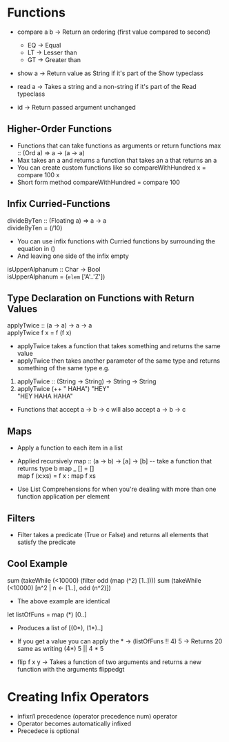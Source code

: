 # Functions
- compare a b -> Return an ordering (first value compared to second)
    - EQ -> Equal
    - LT -> Lesser than
    - GT -> Greater than

- show a -> Return value as String if it's part of the Show typeclass
- read a -> Takes a string and a non-string if it's part of the Read typeclass
- id -> Return passed argument unchanged

## Higher-Order Functions
- Functions that can take functions as arguments or return functions
max :: (Ord a) => a -> (a -> a)
- Max takes an a and returns a function that takes an a that returns an a
- You can create custom functions like so
compareWithHundred x = compare 100 x
- Short form method
compareWithHundred = compare 100

## Infix Curried-Functions

divideByTen :: (Floating a) => a -> a  
divideByTen = (/10)  

- You can use infix functions with Curried functions by surrounding the equation in ()
- And leaving one side of the infix empty

isUpperAlphanum :: Char -> Bool  
isUpperAlphanum = (`elem` ['A'..'Z'])  

## Type Declaration on Functions with Return Values    

applyTwice :: (a -> a) -> a -> a  
applyTwice f x = f (f x)  

- applyTwice takes a function that takes something and returns the same value
- applyTwice then takes another parameter of the same type and returns something of the same type
e.g. 
1. applyTwice :: (String -> String) -> String -> String
2. applyTwice (++ " HAHA") "HEY"  
   "HEY HAHA HAHA" 

- Functions that accept a -> b -> c will also accept a -> b -> c

## Maps
- Apply a function to each item in a list
- Applied recursively
map :: (a -> b) -> [a] -> [b] -- take a function that returns type b
map _ [] = []  
map f (x:xs) = f x : map f xs 

- Use List Comprehensions for when you're dealing with more than one function application per element

## Filters
- Filter takes a predicate (True or False) and returns all elements that satisfy the predicate

## Cool Example
sum (takeWhile (<10000) (filter odd (map (^2) [1..])))
sum (takeWhile (<10000) [n^2 | n <- [1..], odd (n^2)])

- The above example are identical

let listOfFuns = map (\*) [0..]
- Produces a list of [(0\*), (1\*)..]
- If you get a value you can apply the \* -> (listOfFuns !! 4) 5 -> Returns 20 same as writing (4\*) 5 || 4 \* 5

- flip f x y -> Takes a function of two arguments and returns a new function with the arguments flippedgt

# Creating Infix Operators
- infixr/l precedence (operator precedence num) operator
- Operator becomes automatically infixed
- Precedece is optional


